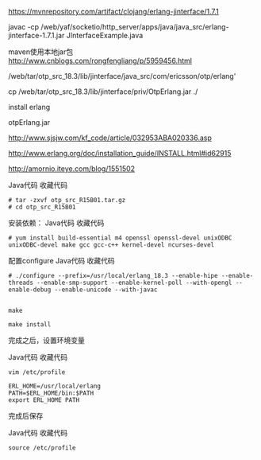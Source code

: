 
https://mvnrepository.com/artifact/clojang/erlang-jinterface/1.7.1

javac -cp /web/yaf/socketio/http_server/apps/java/java_src/erlang-jinterface-1.7.1.jar JInterfaceExample.java





maven使用本地jar包
http://www.cnblogs.com/rongfengliang/p/5959456.html




/web/tar/otp_src_18.3/lib/jinterface/java_src/com/ericsson/otp/erlang'






cp /web/tar/otp_src_18.3/lib/jinterface/priv/OtpErlang.jar ./































install erlang

otpErlang.jar



http://www.sjsjw.com/kf_code/article/032953ABA020336.asp

http://www.erlang.org/doc/installation_guide/INSTALL.html#id62915


http://amornio.iteye.com/blog/1551502


Java代码  收藏代码

    # tar -zxvf otp_src_R15B01.tar.gz
    # cd otp_src_R15B01



安装依赖：
Java代码  收藏代码

    # yum install build-essential m4 openssl openssl-devel unixODBC unixODBC-devel make gcc gcc-c++ kernel-devel ncurses-devel



配置configure
Java代码  收藏代码

    # ./configure --prefix=/usr/local/erlang_18.3 --enable-hipe --enable-threads --enable-smp-support --enable-kernel-poll --with-opengl --enable-debug --enable-unicode --with-javac


    make

    make install



完成之后，设置环境变量

Java代码  收藏代码

    vim /etc/profile

    ERL_HOME=/usr/local/erlang
    PATH=$ERL_HOME/bin:$PATH
    export ERL_HOME PATH



完成后保存

Java代码  收藏代码

    source /etc/profile































